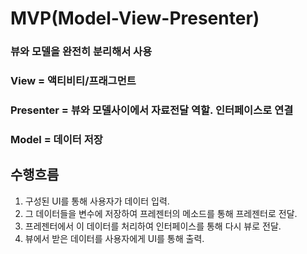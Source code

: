 # MVP(Model-View-Presenter)
### 뷰와 모델을 완전히 분리해서 사용
### View = 액티비티/프래그먼트
### Presenter = 뷰와 모델사이에서 자료전달 역할. 인터페이스로 연결
### Model = 데이터 저장

## 수행흐름
1. 구성된 UI를 통해 사용자가 데이터 입력.
2. 그 데이터들을 변수에 저장하여 프레젠터의 메소드를 통해 프레젠터로 전달.
3. 프레젠터에서 이 데이터를 처리하여 인터페이스를 통해 다시 뷰로 전달.
4. 뷰에서 받은 데이터를 사용자에게 UI를 통해 출력.
